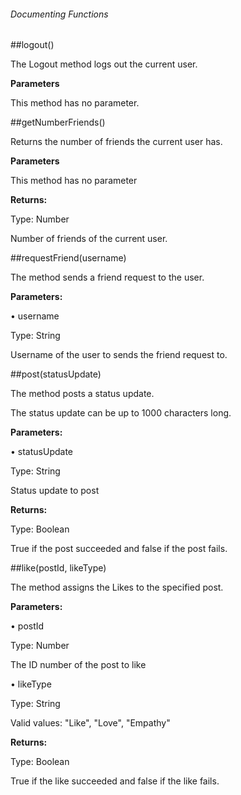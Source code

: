 ###### Documenting Functions

##logout()

The Logout method logs out the current user.

**Parameters**

This method has no parameter.

##getNumberFriends()

Returns the number of friends the current user has.

**Parameters**

This method has no parameter

**Returns:**

Type: Number

Number of friends of the current user.

##requestFriend(username)

The method sends a friend request to the user.

**Parameters:**

• username

Type: String

Username of the user to sends the friend request to.

##post(statusUpdate)

The method posts a status update.

The status update can be up to 1000 characters long.

**Parameters:**

• statusUpdate

Type: String

Status update to post

**Returns:**

Type: Boolean

True if the post succeeded and false if the post fails.

##like(postId, likeType)

The method assigns the Likes to the specified post.

**Parameters:**

• postId

Type: Number

The ID number of the post to like

• likeType

Type: String

Valid values: &quot;Like&quot;, &quot;Love&quot;, &quot;Empathy&quot;

**Returns:**

Type: Boolean

True if the like succeeded and false if the like fails.